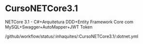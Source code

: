 # CursoNETCore3.1
NETCore 3.1 - C#+Arquitetura DDD+Entity Framework Core com MySQL+Swagger+AutoMapper+JWT Token

/github/workflow/status/:inhaquites/:CursoNETCore3.1/:dotnet.yml
